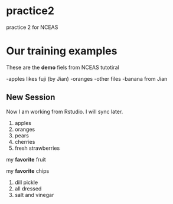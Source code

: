 # practice2
practice 2 for NCEAS

# Our training examples

These are the **demo** fiels from NCEAS tutotiral

-apples likes fuji (by Jian)
-oranges
-other files
-banana from Jian

## New Session

Now I am working from Rstudio.  I will sync later.

1. apples
2. oranges
3. pears
4. cherries
5. fresh strawberries

my **favorite** fruit


my **favorite** chips

1. dill pickle
2. all dressed
3. salt and vinegar

